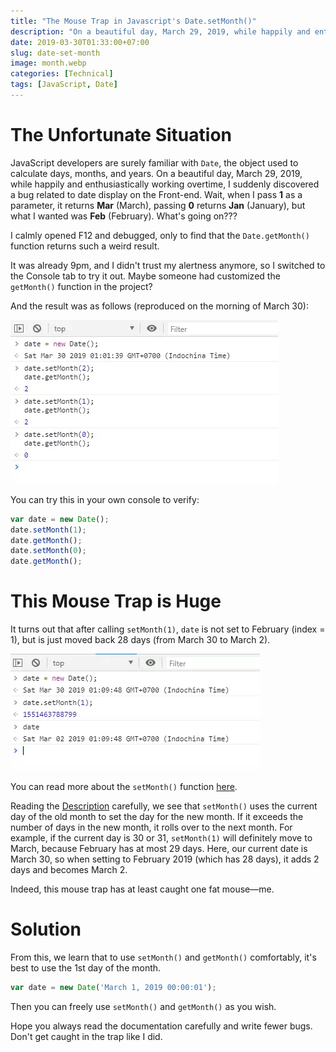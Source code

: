 ```yaml
---
title: "The Mouse Trap in Javascript's Date.setMonth()"
description: "On a beautiful day, March 29, 2019, while happily and enthusiastically working overtime, I suddenly discovered a bug related to date display on the Front-end."
date: 2019-03-30T01:33:00+07:00
slug: date-set-month
image: month.webp
categories: [Technical]
tags: [JavaScript, Date]
---
```


# The Unfortunate Situation

JavaScript developers are surely familiar with `Date`, the object used to calculate days, months, and years. On a beautiful day, March 29, 2019, while happily and enthusiastically working overtime, I suddenly discovered a bug related to date display on the Front-end. Wait, when I pass **1** as a parameter, it returns **Mar** (March), passing **0** returns **Jan** (January), but what I wanted was **Feb** (February). What's going on???

I calmly opened F12 and debugged, only to find that the `Date.getMonth()` function returns such a weird result.

It was already 9pm, and I didn't trust my alertness anymore, so I switched to the Console tab to try it out. Maybe someone had customized the `getMonth()` function in the project?

And the result was as follows (reproduced on the morning of March 30):

![Situation](situation.webp)

You can try this in your own console to verify:

```javascript
var date = new Date();
date.setMonth(1);
date.getMonth();
date.setMonth(0);
date.getMonth();
```

# This Mouse Trap is Huge

It turns out that after calling `setMonth(1)`, `date` is not set to February (index = 1), but is just moved back 28 days (from March 30 to March 2).

![Investigation](investigation.webp)

You can read more about the `setMonth()` function [here](https://developer.mozilla.org/en-US/docs/Web/JavaScript/Reference/Global_Objects/Date/setMonth).

Reading the [Description](https://developer.mozilla.org/en-US/docs/Web/JavaScript/Reference/Global_Objects/Date/setMonth#Description) carefully, we see that `setMonth()` uses the current day of the old month to set the day for the new month. If it exceeds the number of days in the new month, it rolls over to the next month. For example, if the current day is 30 or 31, `setMonth(1)` will definitely move to March, because February has at most 29 days. Here, our current date is March 30, so when setting to February 2019 (which has 28 days), it adds 2 days and becomes March 2.

Indeed, this mouse trap has at least caught one fat mouse—me.

# Solution

From this, we learn that to use `setMonth()` and `getMonth()` comfortably, it's best to use the 1st day of the month.

```javascript
var date = new Date('March 1, 2019 00:00:01');
```

Then you can freely use `setMonth()` and `getMonth()` as you wish.

Hope you always read the documentation carefully and write fewer bugs. Don't get caught in the trap like I did.
